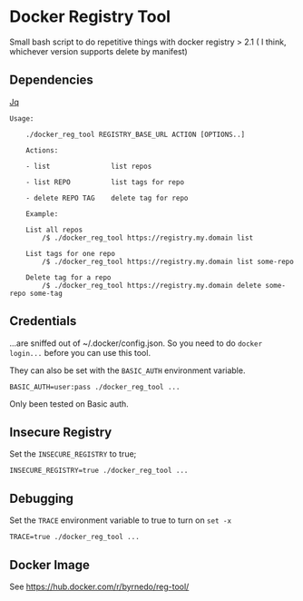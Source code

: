 # Docker Registry Tool

Small bash script to do repetitive things with docker registry > 2.1 ( I think, whichever version supports delete by manifest)


## Dependencies

[Jq](https://stedolan.github.io/jq/)

```
Usage: 

    ./docker_reg_tool REGISTRY_BASE_URL ACTION [OPTIONS..]
    
    Actions:

    - list               list repos

    - list REPO          list tags for repo

    - delete REPO TAG    delete tag for repo

    Example:

    List all repos
        /$ ./docker_reg_tool https://registry.my.domain list

    List tags for one repo
        /$ ./docker_reg_tool https://registry.my.domain list some-repo

    Delete tag for a repo
        /$ ./docker_reg_tool https://registry.my.domain delete some-repo some-tag

```

## Credentials

...are sniffed out of ~/.docker/config.json. So you need to do `docker login...` before you can use this tool.

They can also be set with the `BASIC_AUTH` environment variable.
    
    BASIC_AUTH=user:pass ./docker_reg_tool ...

Only been tested on Basic auth.

## Insecure Registry

Set the `INSECURE_REGISTRY` to true;

    INSECURE_REGISTRY=true ./docker_reg_tool ...

## Debugging

Set the `TRACE` environment variable to true to turn on `set -x`

    TRACE=true ./docker_reg_tool ...

## Docker Image

See https://hub.docker.com/r/byrnedo/reg-tool/



